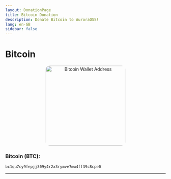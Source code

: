 ```yaml
---
layout: DonationPage
title: Bitcoin Donation
description: Donate Bitcoin to AuroraOSS!
lang: en-GB
sidebar: false
---
```


# Bitcoin

<p align="center">
    <a href="bitcoin:bc1qu7cy9fepjj309y4r2x3rymve7mw4ff39c8cpe0">
        <img src="https://www.bitcoinqrcodemaker.com/api/?style=bitcoin&amp;address=bc1qu7cy9fepjj309y4r2x3rymve7mw4ff39c8cpe0" alt="Bitcoin Wallet Address" height="250" width="250" style="border:none;border-radius:5%;" />
    </a>
</p>

### Bitcoin (BTC):

```
bc1qu7cy9fepjj309y4r2x3rymve7mw4ff39c8cpe0
```

---
